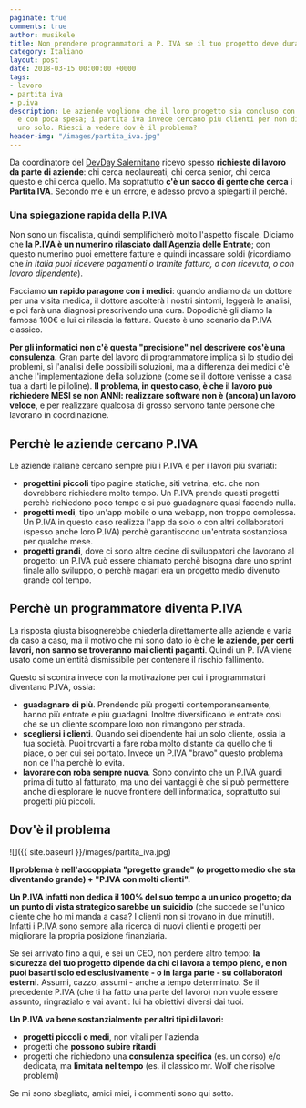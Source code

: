 ```yaml
---
paginate: true
comments: true
author: musikele
title: Non prendere programmatori a P. IVA se il tuo progetto deve durare molto
category: Italiano
layout: post
date: 2018-03-15 00:00:00 +0000
tags:
- lavoro
- partita iva
- p.iva
description: Le aziende vogliono che il loro progetto sia concluso con alta qualità
  e con poca spesa; i partita iva invece cercano più clienti per non dipendere da
  uno solo. Riesci a vedere dov'è il problema?
header-img: "/images/partita_iva.jpg"
---
```

Da coordinatore del [DevDay Salernitano](https://www.meetup.com/devday-salerno) ricevo spesso **richieste di lavoro da parte di aziende**: chi cerca neolaureati, chi cerca senior, chi cerca questo e chi cerca quello. Ma soprattutto **c'è un sacco di gente che cerca i Partita IVA**. Secondo me è un errore, e adesso provo a spiegarti il perché.

### Una spiegazione rapida della P.IVA 

Non sono un fiscalista, quindi semplificherò molto l'aspetto fiscale. Diciamo che **la P.IVA è un numerino rilasciato dall'Agenzia delle Entrate**; con questo numerino puoi emettere fatture e quindi incassare soldi (ricordiamo che _in Italia puoi ricevere pagamenti o tramite fattura, o con ricevuta, o con lavoro dipendente_). 

Facciamo **un rapido paragone con i medici**: quando andiamo da un dottore per una visita medica, il dottore ascolterà i nostri sintomi, leggerà le analisi, e poi farà una diagnosi prescrivendo una cura. Dopodichè gli diamo la famosa 100€ e lui ci rilascia la fattura. Questo è uno scenario da P.IVA classico. 

**Per gli informatici non c'è questa "precisione" nel descrivere cos'è una consulenza.** Gran parte del lavoro di programmatore implica sì lo studio dei problemi, sì l'analisi delle possibili soluzioni, ma a differenza dei medici c'è anche l'implementazione della soluzione (come se il dottore venisse a casa tua a darti le pilloline). **Il problema, in questo caso, è che il lavoro può richiedere MESI se non ANNI: realizzare software non è (ancora) un lavoro veloce**, e per realizzare qualcosa di grosso servono tante persone che lavorano in coordinazione.  

## Perchè le aziende cercano P.IVA

Le aziende italiane cercano sempre più i P.IVA e per i lavori più svariati: 

* **progettini piccoli** tipo pagine statiche, siti vetrina, etc. che non dovrebbero richiedere molto tempo. Un P.IVA prende questi progetti perchè richiedono poco tempo e si può guadagnare quasi facendo nulla. 
* **progetti medi**, tipo un'app mobile o una webapp, non troppo complessa. Un P.IVA in questo caso realizza l'app da solo o con altri collaboratori (spesso anche loro P.IVA) perchè garantiscono un'entrata sostanziosa per qualche mese. 
* **progetti grandi**, dove ci sono altre decine di sviluppatori che lavorano al progetto: un P.IVA può essere chiamato perchè bisogna dare uno sprint finale allo sviluppo, o perchè magari era un progetto medio divenuto grande col tempo. 

## Perchè un programmatore diventa P.IVA 

La risposta giusta bisognerebbe chiederla direttamente alle aziende e varia da caso a caso, ma il motivo che mi sono dato io è che **le aziende, per certi lavori, non sanno se troveranno mai clienti paganti**. Quindi un P. IVA viene usato come un'entità dismissibile per contenere il rischio fallimento. 

Questo si scontra invece con la motivazione per cui i programmatori diventano P.IVA, ossia: 

* **guadagnare di più**. Prendendo più progetti contemporaneamente, hanno più entrate e più guadagni. Inoltre diversificano le entrate così che se un cliente scompare loro non rimangono per strada. 
* **scegliersi i clienti**. Quando sei dipendente hai un solo cliente, ossia la tua società. Puoi trovarti a fare roba molto distante da quello che ti piace, o per cui sei portato. Invece un P.IVA "bravo" questo problema non ce l'ha perchè lo evita. 
* **lavorare con roba sempre nuova**. Sono convinto che un P.IVA guardi prima di tutto al fatturato, ma uno dei vantaggi è che si può permettere anche di esplorare le nuove frontiere dell'informatica, soprattutto sui progetti più piccoli. 

## Dov'è il problema

![]({{ site.baseurl }}/images/partita_iva.jpg)

**Il problema è nell'accoppiata "progetto grande" (o progetto medio che sta  diventando grande) + "P.IVA con molti clienti".** 

**Un P.IVA infatti non dedica il 100% del suo tempo a un unico progetto; da un punto di vista strategico sarebbe un suicidio** (che succede se l'unico cliente che ho mi manda a casa? I clienti non si trovano in due minuti!). Infatti i P.IVA sono sempre alla ricerca di nuovi clienti e progetti per migliorare la propria posizione finanziaria. 

Se sei arrivato fino a qui, e sei un CEO, non perdere altro tempo: **la sicurezza del tuo progetto dipende da chi ci lavora a tempo pieno, e non puoi basarti solo ed esclusivamente - o in larga parte - su collaboratori esterni**. Assumi, cazzo, assumi - anche a tempo determinato. Se il precedente P.IVA (che ti ha fatto una parte del lavoro) non vuole essere assunto, ringrazialo e vai avanti: lui ha obiettivi diversi dai tuoi.

**Un P.IVA va bene sostanzialmente per altri tipi di lavori:** 

* **progetti piccoli o medi**, non vitali per l'azienda
* progetti che **possono subire ritardi**
* progetti che richiedono una **consulenza specifica** (es. un corso) e/o dedicata, ma **limitata nel tempo** (es. il classico mr. Wolf che risolve problemi)

Se mi sono sbagliato, amici miei, i commenti sono qui sotto. 